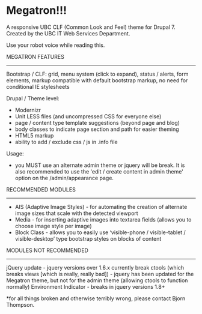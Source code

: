 Megatron!!!
===========

A responsive UBC CLF (Common Look and Feel) theme for Drupal 7. Created by the UBC IT Web Services Department.

Use your robot voice while reading this.

MEGATRON FEATURES
_________________

Bootstrap / CLF:
grid, menu system (click to expand), status / alerts, form elements, markup compatible with default bootstrap markup, no need for conditional IE stylesheets

Drupal / Theme level:
- Modernizr
- Unit LESS files (and uncompressed CSS for everyone else)
- page / content type template suggestions (beyond page and blog)
- body classes to indicate page section and path for easier theming
- HTML5 markup
- ability to add / exclude css / js in .info file

Usage:
 - you MUST use an alternate admin theme or jquery will be break. It is also recommended to use the 'edit / create content in admin theme' option on the /admin/appearance page.


RECOMMENDED MODULES
___________________

- AIS (Adaptive Image Styles) - for automating the creation of alternate image sizes that scale with the detected viewport
- Media - for inserting adaptive images into textarea fields (allows you to choose image style per image)
- Block Class - allows you to easily use ‘visible-phone / visible-tablet / visible-desktop’ type bootstrap styles on blocks of content


MODULES NOT RECOMMENDED
_______________________

jQuery update - jquery versions over 1.6.x currently break ctools (which breaks views [which is really, really bad]) - jquery has been updated for the Megatron theme, but not for the admin theme (allowing ctools to function normally)
Environment Indicator - breaks in jquery versions 1.8+

*for all things broken and otherwise terribly wrong, please contact Bjorn Thompson.